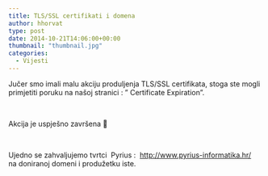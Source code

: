 ```yaml
---
title: TLS/SSL certifikati i domena
author: hhorvat
type: post
date: 2014-10-21T14:06:00+00:00
thumbnail: "thumbnail.jpg"
categories:
  - Vijesti
---
```


Jučer smo imali malu akciju produljenja TLS/SSL certifikata, stoga ste mogli primjetiti poruku na našoj stranici : &#8221; Certificate Expiration&#8221;.

&nbsp;

Akcija je uspješno završena 🙂

&nbsp;

Ujedno se zahvaljujemo tvrtci  Pyrius :  <http://www.pyrius-informatika.hr/>  na doniranoj domeni i produžetku iste.